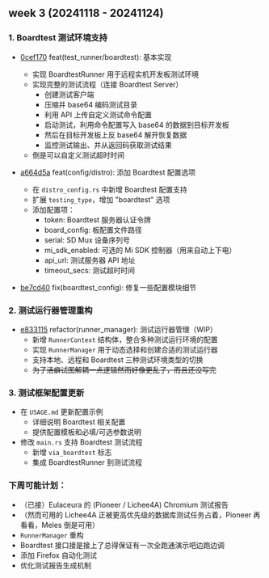 ## week 3 (20241118 - 20241124)

### 1. Boardtest 测试环境支持
- [0cef170](https://github.com/255doesnotexist/lintestor/commit/0cef170) feat(test_runner/boardtest): 基本实现 
  - 实现 BoardtestRunner 用于远程实机开发板测试环境
  - 实现完整的测试流程（连接 Boardtest Server）
    - 创建测试客户端
    - 压缩并 base64 编码测试目录
    - 利用 API 上传自定义测试命令配置
    - 启动测试，利用命令配置写入 base64 的数据到目标开发板
    - 然后在目标开发板上反 base64 解开恢复数据
    - 监控测试输出、并从返回码获取测试结果
  - 倒是可以自定义测试超时时间

- [a664d5a](https://github.com/255doesnotexist/lintestor/commit/a664d5a) feat(config/distro): 添加 Boardtest 配置选项
  - 在 `distro_config.rs` 中新增 Boardtest 配置支持
  - 扩展 `testing_type`，增加 "boardtest" 选项
  - 添加配置项：
    - token: Boardtest 服务器认证令牌
    - board_config: 板配置文件路径
    - serial: SD Mux 设备序列号
    - mi_sdk_enabled: 可选的 Mi SDK 控制器（用来自动上下电）
    - api_url: 测试服务器 API 地址
    - timeout_secs: 测试超时时间

- [be7cd40](https://github.com/255doesnotexist/lintestor/commit/be7cd40) fix(boardtest_config): 修复一些配置模块细节

### 2. 测试运行器管理重构
- [e833115](https://github.com/255doesnotexist/lintestor/commit/e833115) refactor(runner_manager): 测试运行器管理（WIP）
  - 新增 `RunnerContext` 结构体，整合多种测试运行环境的配置
  - 实现 `RunnerManager` 用于动态选择和创建合适的测试运行器
  - 支持本地、远程和 Boardtest 三种测试环境类型的切换
  - ~~为了洁癖试图解耦一点逻辑然而好像更乱了，而且还没写完~~

### 3. 测试框架配置更新
- 在 `USAGE.md` 更新配置示例
  - 详细说明 Boardtest 相关配置
  - 提供配置模板和必填/可选参数说明
- 修改 `main.rs` 支持 Boardtest 测试流程
  - 新增 `via_boardtest` 标志
  - 集成 BoardtestRunner 到测试流程

### 下周可能计划：
- （已接）Eulaceura 的 (Pioneer / Lichee4A) Chromium 测试报告
- （然而可用的 Lichee4A 正被更高优先级的数据库测试任务占着，Pioneer 再看看，Meles 倒是可用）
- `RunnerManager` 重构
- Boardtest 接口接是接上了总得保证有一次全跑通演示吧边跑边调
- 添加 Firefox 自动化测试
- 优化测试报告生成机制